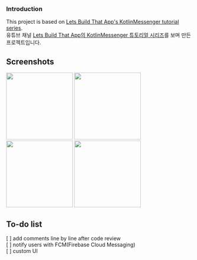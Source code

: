 ### Introduction 

This project is based on [Lets Build That App's KotlinMessenger tutorial series](https://www.youtube.com/watch?v=ihJGxFu2u9Q&list=PL0dzCUj1L5JE-jiBHjxlmXEkQkum_M3R-).  
유튜브 채널 [Lets Build That App의 KotlinMessenger 튜토리얼 시리즈](https://www.youtube.com/watch?v=ihJGxFu2u9Q&list=PL0dzCUj1L5JE-jiBHjxlmXEkQkum_M3R-)를 보며 만든 프로젝트입니다.

Screenshots
---------------
<div> 
<img width="180" src="https://user-images.githubusercontent.com/13130145/57580708-fe0c5800-74e7-11e9-8454-3a44d7f04953.jpeg">  
<img width="180" src="https://user-images.githubusercontent.com/13130145/57580709-fe0c5800-74e7-11e9-8078-9d80115d5d8e.jpeg">  
<img width="180" src="https://user-images.githubusercontent.com/13130145/57580710-fe0c5800-74e7-11e9-8014-8ebe10fd26f2.jpeg">  
<img width="180" src="https://user-images.githubusercontent.com/13130145/57580711-fea4ee80-74e7-11e9-9679-7036233e0673.jpeg">  
</div>


To-do list
-------------
[ ] add comments line by line after code review  
[ ] notify users with FCM(Firebase Cloud Messaging)  
[ ] custom UI   
